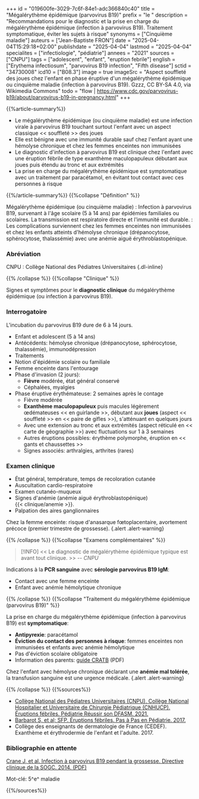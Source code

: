 +++
id = "019600fe-3029-7c6f-84e1-adc366840c40"
title = "Mégalérythème épidémique (parvovirus B19)"
prefix = "le "
description = "Recommandations pour le diagnostic et la prise en charge du mégalérythème épidémique (infection à parvovirus B19). Traitement symptomatique, éviter les sujets à risque"
synonyms = ["Cinquième maladie"]
auteurs = ["Jean-Baptiste FRON"]
date = "2025-04-04T15:29:18+02:00"
publishdate = "2025-04-04"
lastmod = "2025-04-04"
specialites = ["infectiologie", "pédiatrie"]
annees = "2021"
sources = ["CNPU"]
tags = ["adolescent", "enfant", "eruption febrile"]
english = ["Erythema infectiosum", "parvovirus B19 infection", "Fifth disease"]
sctid = "34730008"
icd10 = ["B08.3"]
image = true
imageSrc = "Aspect souffleté des joues chez l'enfant en phase éruptive d'un mégalérythème épidémique ou cinquième maladie (infection à parvovirus B19). Gzzz, CC BY-SA 4.0, via Wikimedia Commons"
todo = "flow | https://www.cdc.gov/parvovirus-b19/about/parvovirus-b19-in-pregnancy.html"
+++

{{%article-summary%}}

- Le mégalérythème épidémique (ou cinquième maladie) est une infection virale à parvovirus B19 touchant surtout l'enfant avec un aspect classique << souffleté >> des joues
- Elle est bénigne avec une immunité durable sauf chez l'enfant ayant une hémolyse chronique et chez les femmes enceintes non immunisées
- Le diagnostic d'infection à parvovirus B19 est clinique chez l'enfant avec une éruption fébrile de type exanthème maculopapuleux débutant aux joues puis étendu au tronc et aux extrémités
- La prise en charge du mégalérythème épidémique est symptomatique avec un traitement par paracétamol, en évitant tout contact avec ces personnes à risque

{{%/article-summary%}}
{{%collapse "Définition" %}}

Mégalérythème épidémique (ou cinquième maladie)
: Infection à parvovirus B19, survenant à l'âge scolaire (5 à 14 ans) par épidémies familiales ou scolaires. La transmission est respiratoire directe et l'immunité est durable.
: Les complications surviennent chez les femmes enceintes non immunisées et chez les enfants atteints d'hémolyse chronique (drépanocytose, sphérocytose, thalassémie) avec une anémie aiguë érythroblastopénique.

### Abréviation

CNPU
: Collège National des Pédiatres Universitaires
{.dl-inline}

{{% /collapse %}}
{{%collapse "Clinique" %}}

Signes et symptômes pour le **diagnostic clinique** du mégalérythème épidémique (ou infection à parvovirus B19).

### Interrogatoire

L'incubation du parvovirus B19 dure de 6 à 14 jours.

- Enfant et adolescent (5 à 14 ans)
- Antécédents: hémolyse chronique (drépanocytose, sphérocytose, thalassémie), immunodépression
- Traitements
- Notion d'épidémie scolaire ou familiale
- Femme enceinte dans l'entourage
- Phase d'invasion (2 jours):
  - **Fièvre** modérée, état général conservé
  - Céphalées, myalgies
- Phase éruptive érythémateuse: 2 semaines après le contage
  - Fièvre modérée
  - **Exanthème maculopapuleux** puis macules légèrement œdémateuses << en guirlande >>, débutant aux **joues** (aspect << souffleté >> en << paire de gifles >>), s'atténuant en quelques jours
  - Avec une extension au tronc et aux extrémités (aspect réticulé en << carte de géographie >>) avec fluctuations sur 1 à 3 semaines
  - Autres éruptions possibles: érythème polymorphe, éruption en << gants et chaussettes >>
  - Signes associés: arthralgies, arthrites (rares)

### Examen clinique

- État général, température, temps de recoloration cutanée
- Auscultation cardio-respiratoire
- Examen cutanéo-muqueux
- Signes d'anémie (anémie aiguë érythroblastopénique)  
  {{< clinique/anemie >}}.
- Palpation des aires ganglionnaires

Chez la femme enceinte: risque d'anasarque fœtoplacentaire, avortement précoce (premier trimestre de grossesse).
{.alert .alert-warning}

{{% /collapse %}}
{{%collapse "Examens complémentaires" %}}

> [!INFO]
> << Le diagnostic de mégalérythème épidémique typique est avant tout clinique. >> -- *CNPU*

Indications à la **PCR sanguine** avec **sérologie parvovirus B19 IgM**:

- Contact avec une femme enceinte
- Enfant avec anémie hémolytique chronique

{{% /collapse %}}
{{%collapse "Traitement du mégalérythème épidémique (parvovirus B19)" %}}

La prise en charge du mégalérythème épidémique (infection à parvovirus B19) est **symptomatique**:

- **Antipyrexie**: paracétamol
- **Éviction du contact des personnes à risque**: femmes enceintes non immunisées et enfants avec anémie hémolytique
- Pas d'éviction scolaire obligatoire
- Information des parents: [guide CRATB](https://medqual.fr/images/GP/POP_PARTICULIERES/NOURRISSONS_ENFANTS/2022-MEGALERYTHEME-EPIDEMIQUE-ENFANT.pdf) (PDF)

Chez l'enfant avec hémolyse chronique déclarant une **anémie mal tolérée**, la transfusion sanguine est une urgence médicale.
{.alert .alert-warning}

{{% /collapse %}}
{{%sources%}}

- [Collège National des Pédiatres Universitaires (CNPU), Collège National Hospitalier et Universitaire de Chirurgie Pédiatrique (CNHUCP). Éruptions fébriles. Pédiatrie Réussir son DFASM. 2021.](https://www.pedia-univ.fr/deuxieme-cycle/referentiel/infectiologie/eruptions-febriles)
- [Barbarot S, et al; SFP. Éruptions fébriles. Pas à Pas en Pédiatrie. 2017.](https://pap-pediatrie.fr/dermatologie/eruptions-febriles)
- Collège des enseignants de dermatologie de France (CEDEF). Exanthème et érythrodermie de l'enfant et l'adulte. 2017.

### Bibliographie en attente

[Crane J, et al. Infection à parvovirus B19 pendant la grossesse. Directive clinique de la SOGC. 2014. (PDF)](https://www.jogc.com/article/S1701-2163(16)39687-6/pdf)

Mot-clé: 5^e^ maladie

{{%/sources%}}
